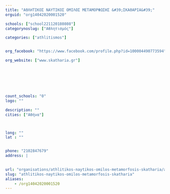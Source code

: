 ```yaml
---
title: "ΑΘΛΗΤΙΚΟΣ ΝΑΥΤΙΚΟΣ ΟΜΙΛΟΣ ΜΕΤΑΜΟΡΦΩΣΗΣ &#39;ΣΚΑΘΑΡΙΑ&#39;"
orguid: "org14042020001520"

schools: ["school221120180808"]
categorynoslug: ["Αθλητισμός"]

categories: ["athlitismos"]


org_facebook: "https://www.facebook.com/profile.php?id=100004490773594"

org_website: ["www.skatharia.gr"]







count_schools: "0"
logo: ""

description: ""
cities: ["Αθήνα"]



long: ""
lat : ""


phone: "2102847679"
address: |
    

url: "organisations/athlitikos-naytikos-omilos-metamorfosis-skatharia/athina/athlitismos"
slug: "athlitikos-naytikos-omilos-metamorfosis-skatharia"
aliases:
    - /org14042020001520
---
```



